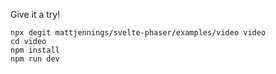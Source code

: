 Give it a try!

```shell
npx degit mattjennings/svelte-phaser/examples/video video
cd video
npm install
npm run dev
```
